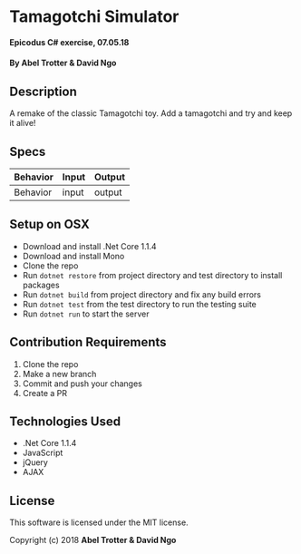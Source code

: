 # Tamagotchi Simulator

#### Epicodus C# exercise, 07.05.18

#### By Abel Trotter & David Ngo

## Description

A remake of the classic Tamagotchi toy. Add a tamagotchi and try and keep it alive!

## Specs

| Behavior | Input | Output |
|----------|-------|--------|
| Behavior | input | output |

## Setup on OSX

* Download and install .Net Core 1.1.4
* Download and install Mono
* Clone the repo
* Run `dotnet restore` from project directory and test directory to install packages
* Run `dotnet build` from project directory and fix any build errors
* Run `dotnet test` from the test directory to run the testing suite
* Run `dotnet run` to start the server

## Contribution Requirements

1. Clone the repo
1. Make a new branch
1. Commit and push your changes
1. Create a PR

## Technologies Used

* .Net Core 1.1.4
* JavaScript
* jQuery
* AJAX

## License

This software is licensed under the MIT license.

Copyright (c) 2018 **Abel Trotter & David Ngo**
